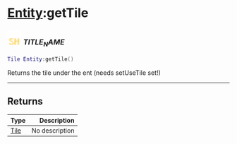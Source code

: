 # [Entity](../entity/README.md):getTile

### <img src="../../.gitbook/assets/shared.png" width="32" height="32" /> $TITLE_NAME$

```lua
Tile Entity:getTile()
```

Returns the tile under the ent (needs setUseTile set!)<br>

-----------------
## Returns

| Type   | Description |
| ------ | ----------: |
| [Tile](../tile/README.md) | No description |
